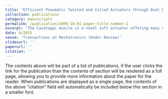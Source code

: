 ```yaml
---
title: "Efficient Pneumatic Twisted and Coiled Actuators through Dual Enforced Anisotropy"
collection: publications
category: manuscripts
permalink: /publication/2009-10-01-paper-title-number-1
excerpt: 'The Cavatappi muscle is a novel soft actuator offering many desirable attributes such as large linear contraction with negligible radial expansion, compliance, and low cost. However, it has a low energy efficiency (9%) and requires high pressure inputs (over 240~psi), limiting its effectiveness in robotics applications. This work proposes a fiber-reinforced pneumatic twisted-and-coiled actuator (FR-PTCA) that addresses these shortcomings by introducing a fiber reinforcement to increase the tube anisotropy. The FR-PTCA has 1) higher energy efficiency (over 19%) and 2) lower-pressure actuation compared to the Cavatappi muscle without sacrificing muscle strain (70% strain at 130~psi). In addition, this work also presents an analytical model of the FR-PTCA that can be used for design optimization and model-based control. The potential applications of these novel actuators are demonstrated through a continuum robot driven by the FR-PTCA.'
date: 4/2025
venue: 'Transactions on Mechatronics (Under Review)'
slidesurl: ''
paperurl: ''
citation: ''
---
```


The contents above will be part of a list of publications, if the user clicks the link for the publication than the contents of section will be rendered as a full page, allowing you to provide more information about the paper for the reader. When publications are displayed as a single page, the contents of the above "citation" field will automatically be included below this section in a smaller font.

